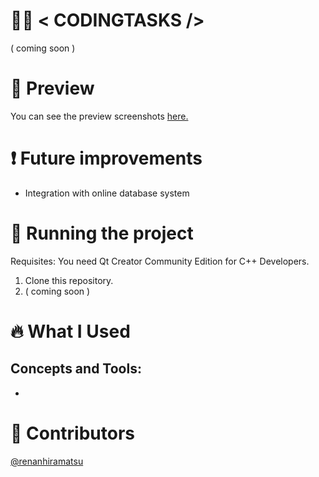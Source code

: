 # 👨‍💻 < CODINGTASKS />
( coming soon )

# 📱 Preview
You can see the preview screenshots [here.](https://www.renanhiramatsu.com/#3)

# ❗ Future improvements
- Integration with online database system

# 🔧 Running the project
Requisites: You need Qt Creator Community Edition for C++ Developers.
1. Clone this repository.
2. ( coming soon )
# 🔥 What I Used
Concepts and Tools:
- 
- 


# 👨 Contributors
[@renanhiramatsu](https://www.linkedin.com/in/renan-hiramatsu-83583216a/)
